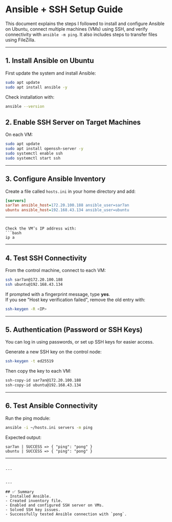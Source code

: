 # Ansible + SSH Setup Guide  

This document explains the steps I followed to install and configure Ansible on Ubuntu, connect multiple machines (VMs) using SSH, and verify connectivity with `ansible -m ping`. It also includes steps to transfer files using FileZilla.  

---

## 1. Install Ansible on Ubuntu  
First update the system and install Ansible:  
```bash
sudo apt update
sudo apt install ansible -y
```

Check installation with:  
```bash
ansible --version
```  
## 2. Enable SSH Server on Target Machines  
On each VM:  
```bash
sudo apt update
sudo apt install openssh-server -y
sudo systemctl enable ssh
sudo systemctl start ssh
```  
---

## 3. Configure Ansible Inventory  
Create a file called `hosts.ini` in your home directory and add:  

```ini
[servers]  
sar7an ansible_host=172.20.100.188 ansible_user=sar7an  
ubuntu ansible_host=192.168.43.134 ansible_user=ubuntu  
```

---


```  

Check the VM’s IP address with:  
```bash
ip a
```  

---

## 4. Test SSH Connectivity  
From the control machine, connect to each VM:  
```bash
ssh sar7an@172.20.100.188
ssh ubuntu@192.168.43.134
```  

If prompted with a fingerprint message, type **yes**.  
If you see "Host key verification failed", remove the old entry with:  
```bash
ssh-keygen -R <IP>
```  

---

## 5. Authentication (Password or SSH Keys)  
You can log in using passwords, or set up SSH keys for easier access.  

Generate a new SSH key on the control node:  
```bash
ssh-keygen -t ed25519
```  

Then copy the key to each VM:  
```bash
ssh-copy-id sar7an@172.20.100.188
ssh-copy-id ubuntu@192.168.43.134
```  

---

## 6. Test Ansible Connectivity  
Run the ping module:  
```bash
ansible -i ~/hosts.ini servers -m ping
```  

Expected output:  
```
sar7an | SUCCESS => { "ping": "pong" }  
ubuntu | SUCCESS => { "ping": "pong" }  
```

---


```  

---
  

---

## ✅ Summary  
- Installed Ansible.  
- Created inventory file.  
- Enabled and configured SSH server on VMs.  
- Solved SSH key issues.  
- Successfully tested Ansible connection with `pong`.  

